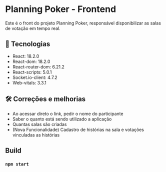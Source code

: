 # Planning Poker - Frontend

Este é o front do projeto Planning Poker, responsável disponibilizar as salas de votação em tempo real.

## 🚀 Tecnologias

- React: 18.2.0
- React-dom: 18.2.0
- React-router-dom: 6.21.2
- React-scripts: 5.0.1
- Socket.io-client: 4.7.2
- Web-vitals: 3.3.1

## 🛠️ Correções e melhorias

- Ao acessar direto o link, pedir o nome do participante
- Saber o quanto está sendo utilizado a aplicação
- Quantas salas são criadas
- (Nova Funcionalidade) Cadastro de histórias na sala e votações vinculadas as histórias 

## Build

### `npm start`



